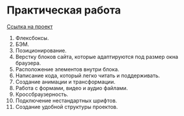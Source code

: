 # **Практическая работа**

 [Ссылка на проект](https://renatibragimov1987.github.io/how-to-learn/index.html)

1. Флексбоксы.
2. БЭМ.
3. Позиционирование.
4. Верстку блоков сайта, которые адаптируются под размер окна браузера.
5. Расположение элементов внутри блока.
6. Написание кода, который легко читать и поддерживать.
7. Создание анимации и трансформации.
8. Работа с формами, видео и аудио файлами.
9. Кроссбраузерность.
10. Подключение нестандартных шрифтов.
11. Создание удобной структуры проектов.
